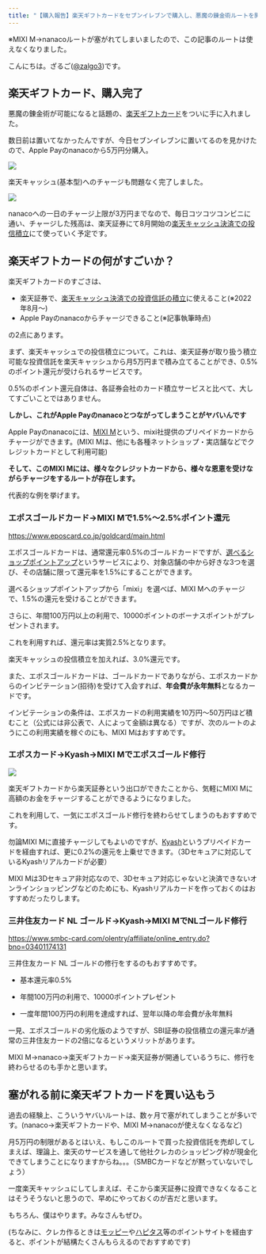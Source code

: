 ```yaml
---
title: "【購入報告】楽天ギフトカードをセブンイレブンで購入し、悪魔の錬金術ルートを開通させました"
---
```


※MIXI M→nanacoルートが塞がれてしまいましたので、この記事のルートは使えなくなりました。

こんにちは。ざるご([@zalgo3](https://www.twitter.com/zalgo3))です。

## 楽天ギフトカード、購入完了

悪魔の錬金術が可能になると話題の、[楽天ギフトカード](https://a.r10.to/hMbvdB)をついに手に入れました。

数日前は置いてなかったんですが、今日セブンイレブンに置いてるのを見かけたので、Apple Payのnanacoから5万円分購入。

![](https://zalgo-official.com/img/image-1-768x1024.jpg)

楽天キャッシュ(基本型)へのチャージも問題なく完了しました。

![](https://zalgo-official.com/img/image.png)

nanacoへの一日のチャージ上限が3万円までなので、毎日コツコツコンビニに通い、チャージした残高は、楽天証券にて8月開始の[楽天キャッシュ決済での投信積立](https://www.rakuten-sec.co.jp/web/info/info20220201-01.html)にて使っていく予定です。

## 楽天ギフトカードの何がすごいか？

楽天ギフトカードのすごさは、

* 楽天証券で、[楽天キャッシュ決済での投資信託の積立](https://www.rakuten-sec.co.jp/web/info/info20220201-01.html)に使えること(※2022年8月〜)
* Apple Payのnanacoからチャージできること(※記事執筆時点)

の2点にあります。

まず、楽天キャッシュでの投信積立について。これは、楽天証券が取り扱う積立可能な投資信託を楽天キャッシュから月5万円まで積み立てることができ、0.5%のポイント還元が受けられるサービスです。

0.5%のポイント還元自体は、各証券会社のカード積立サービスと比べて、大してすごいことではありません。

**しかし、これがApple Payのnanacoとつながってしまうことがヤバいんです**

Apple Payのnanacoには、[MIXI M](https://m.mixi.com/)という、mixi社提供のプリペイドカードからチャージができます。(MIXI Mは、他にも各種ネットショップ・実店舗などでクレジットカードとして利用可能)

**そして、このMIXI Mには、様々なクレジットカードから、様々な恩恵を受けながらチャージをするルートが存在します。**

代表的な例を挙げます。

### エポスゴールドカード→MIXI Mで1.5%〜2.5%ポイント還元

https://www.eposcard.co.jp/goldcard/main.html

エポスゴールドカードは、通常還元率0.5%のゴールドカードですが、[選べるショップポイントアップ](https://www.eposcard.co.jp/pointup/index.html)というサービスにより、対象店舗の中から好きな3つを選び、その店舗に限って還元率を1.5%にすることができます。

選べるショップポイントアップから「mixi」を選べば、MIXI Mへのチャージで、1.5%の還元を受けることができます。

さらに、年間100万円以上の利用で、10000ポイントのボーナスポイントがプレゼントされます。

これを利用すれば、還元率は実質2.5%となります。

楽天キャッシュの投信積立を加えれば、3.0%還元です。

また、エポスゴールドカードは、ゴールドカードでありながら、エポスカードからのインビテーション(招待)を受けて入会すれば、**年会費が永年無料**となるカードです。

インビテーションの条件は、エポスカードの利用実績を10万円〜50万円ほど積むこと（公式には非公表で、人によって金額は異なる）ですが、次のルートのようにこの利用実績を稼ぐのにも、MIXI Mはおすすめです。

### エポスカード→Kyash→MIXI Mでエポスゴールド修行

![](https://www13.a8.net/0.gif?a8mat=3NANQ0+ERO5J6+38L8+BXQOH)

楽天ギフトカードから楽天証券という出口ができたことから、気軽にMIXI Mに高額のお金をチャージすることができるようになりました。

これを利用して、一気にエポスゴールド修行を終わらせてしまうのもおすすめです。

勿論MIXI Mに直接チャージしてもよいのですが、[Kyash](https://kyash.me/invitations/LLsJ5Io6)というプリペイドカードを経由すれば、更に0.2%の還元を上乗せできます。（3Dセキュアに対応しているKyashリアルカードが必要）

MIXI Mは3Dセキュア非対応なので、3Dセキュア対応じゃないと決済できないオンラインショッピングなどのためにも、Kyashリアルカードを作っておくのはおすすめだったりします。

### 三井住友カード NL ゴールド→Kyash→MIXI MでNLゴールド修行

https://www.smbc-card.com/olentry/affiliate/online_entry.do?bno=03401174131

三井住友カード NL ゴールドの修行をするのもおすすめです。

* 基本還元率0.5%

* 年間100万円の利用で、10000ポイントプレゼント

* 一度年間100万円の利用を達成すれば、翌年以降の年会費が永年無料

一見、エポスゴールドの劣化版のようですが、SBI証券の投信積立の還元率が通常の三井住友カードの2倍になるというメリットがあります。

MIXI M→nanaco→楽天ギフトカード→楽天証券が開通しているうちに、修行を終わらせるのも手かと思います。

## 塞がれる前に楽天ギフトカードを買い込もう

過去の経験上、こういうヤバいルートは、数ヶ月で塞がれてしまうことが多いです。(nanaco→楽天ギフトカードや、MIXI M→nanacoが使えなくなるなど)

月5万円の制限があるとはいえ、もしこのルートで買った投資信託を売却してしまえば、理論上、楽天のサービスを通して他社クレカのショッピング枠が現金化できてしまうことになりますからね。。。（SMBCカードなどが黙っていないでしょう）

一度楽天キャッシュにしてしまえば、そこから楽天証券に投資できなくなることはそうそうないと思うので、早めにやっておくのが吉だと思います。

もちろん、僕はやります。みなさんもぜひ。

(ちなみに、クレカ作るときは[モッピー](https://pc.moppy.jp/entry/invite.php?invite=27KYe1bb)や[ハピタス](https://hapitas.jp/register/?i=22079293&route=text)等のポイントサイトを経由すると、ポイントが結構たくさんもらえるのでおすすめです)
